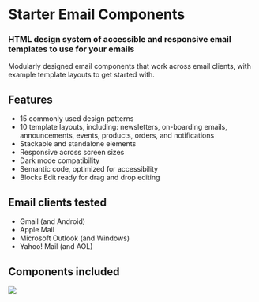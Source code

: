 # Starter Email Components
### HTML design system of accessible and responsive email templates to use for your emails

Modularly designed email components that work across email clients, with example template layouts to get started with.

## Features ##
- 15 commonly used design patterns
- 10 template layouts, including: newsletters, on-boarding emails, announcements, events, products, orders, and notifications
- Stackable and standalone elements
- Responsive across screen sizes
- Dark mode compatibility
- Semantic code, optimized for accessibility
- Blocks Edit ready for drag and drop editing

## Email clients tested ##
- Gmail (and Android)
- Apple Mail
- Microsoft Outlook (and Windows)
- Yahoo! Mail (and AOL)

## Components included ##

<img src="starter-template-sections-mobile.png" />